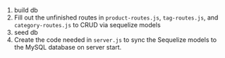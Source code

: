 1. build db
2. Fill out the unfinished routes in `product-routes.js`, `tag-routes.js`, and `category-routes.js` to CRUD via sequelize models
3. seed db
4. Create the code needed in `server.js` to sync the Sequelize models to the MySQL database on server start.